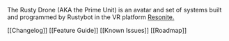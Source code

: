 The Rusty Drone (AKA the Prime Unit) is an avatar and set of systems built and programmed by Rustybot in the VR platform [Resonite.](https://resonite.com/)

[[Changelog]]
[[Feature Guide]]
[[Known Issues]]
[[Roadmap]]
